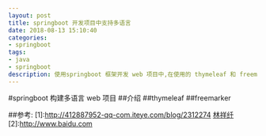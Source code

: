 ```yaml
---
layout: post
title: springboot 开发项目中支持多语言
date: 2018-08-13 15:10:40
categories: 
- springboot
tags:
- java
- springboot
description: 使用springboot 框架开发 web 项目中,在使用的 thymeleaf 和 freemarker 模板引擎中引入多语言
---
```

#springboot 构建多语言 web 项目
##介绍
##thymeleaf
##freemarker

##参考:
[1]:http://412887952-qq-com.iteye.com/blog/2312274 [林祥纤](http://412887952-qq-com.iteye.com/)<br> 
[2]:http://www.baidu.com 